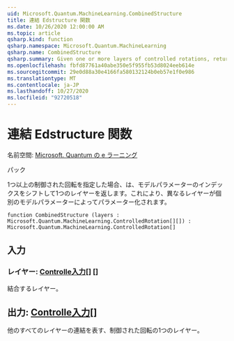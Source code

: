 ```yaml
---
uid: Microsoft.Quantum.MachineLearning.CombinedStructure
title: 連結 Edstructure 関数
ms.date: 10/26/2020 12:00:00 AM
ms.topic: article
qsharp.kind: function
qsharp.namespace: Microsoft.Quantum.MachineLearning
qsharp.name: CombinedStructure
qsharp.summary: Given one or more layers of controlled rotations, returns a single layer with model parameter index shifted such that distinct layers are parameterized by distinct model parameters.
ms.openlocfilehash: fbfd87761a40abe350e5f955fb53d8024eeb614e
ms.sourcegitcommit: 29e0d88a30e4166fa580132124b0eb57e1f0e986
ms.translationtype: MT
ms.contentlocale: ja-JP
ms.lasthandoff: 10/27/2020
ms.locfileid: "92720518"
---
```

# <a name="combinedstructure-function"></a>連結 Edstructure 関数

名前空間: [Microsoft. Quantum の e ラーニング](xref:Microsoft.Quantum.MachineLearning)

パック [](https://nuget.org/packages/)


1つ以上の制御された回転を指定した場合、は、モデルパラメーターのインデックスをシフトして1つのレイヤーを返します。これにより、異なるレイヤーが個別のモデルパラメーターによってパラメーター化されます。

```qsharp
function CombinedStructure (layers : Microsoft.Quantum.MachineLearning.ControlledRotation[][]) : Microsoft.Quantum.MachineLearning.ControlledRotation[]
```


## <a name="input"></a>入力

### <a name="layers--controlledrotation"></a>レイヤー: [Controlle入力](xref:Microsoft.Quantum.MachineLearning.ControlledRotation)[] []

結合するレイヤー。



## <a name="output--controlledrotation"></a>出力: [Controlle入力](xref:Microsoft.Quantum.MachineLearning.ControlledRotation)[]

他のすべてのレイヤーの連結を表す、制御された回転の1つのレイヤー。